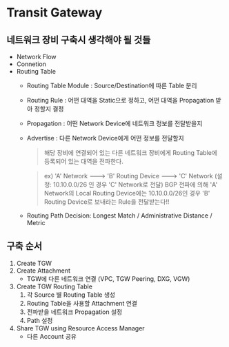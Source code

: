 # Transit Gateway

## 네트워크 장비 구축시 생각해야 될 것들
* Network Flow
* Connetion
* Routing Table
    * Routing Table Module : Source/Destination에 따른 Table 분리
    * Routing Rule : 어떤 대역을 Static으로 정하고, 어떤 대역을 Propagation 받아 정할지 결정
    * Propagation : 어떤 Network Device에 네트워크 정보를 전달받을지
    * Advertise : 다른 Network Device에게 어떤 정보를 전달할지
        > 해당 장비에 연결되어 있는 다른 네트워크 장비에게 Routing Table에 등록되어 있는 대역을 전파한다.

        > ex) 'A' Network ---> 'B' Routing Device ---> 'C' Network (설정: 10.10.0.0/26 인 경우 'C' Network로 전달)
        > BGP 전파에 의해 'A' Network의 Local Routing Device에는 10.10.0.0/26인 경우 'B' Routing Device로 보내라는 Rule을 전달받는다!!
    * Routing Path Decision: Longest Match / Administrative Distance / Metric


## 구축 순서
1. Create TGW 
2. Create Attachment
    * TGW에 다른 네트워크 연결 (VPC, TGW Peering, DXG, VGW)
3. Create TGW Routing Table
    1) 각 Source 별 Routing Table 생성
    2) Routing Table을 사용할 Attachment 연결
    3) 전파받을 네트워크 Propagation 설정
    4) Path 설정
4. Share TGW using Resource Access Manager
    * 다른 Account 공유